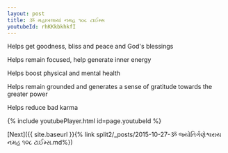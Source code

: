 ```yaml
---
layout: post
title: ૐ મહાબલાયાં નમહ ૧૦૮ ટાઈમ્સ
youtubeId: rhKKkbkhkfI
---
```

 
 
Helps get goodness, bliss and peace and God's blessings
 
Helps remain focused, help generate inner energy 
 
Helps boost physical and mental health 
 
Helps remain grounded and generates a sense of gratitude towards the greater power 
 
Helps reduce bad karma
 
 
 
 


{% include youtubePlayer.html id=page.youtubeId %}
 
[Next]({{ site.baseurl }}{% link  split2/_posts/2015-10-27-ૐ જ્યોતિર્ગણેશ્વરાય નમહ ૧૦૮ ટાઈમ્સ.md%})
 
